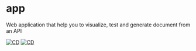 # app
Web application that help you to visualize, test and generate document from an API

[![CD](https://github.com/Vision-Data/app/actions/workflows/continuous-deployment.yml/badge.svg?branch=main)](https://github.com/Vision-Data/app/actions/workflows/continuous-deployment.yml) [![CD](https://github.com/Vision-Data/app/actions/workflows/continuous-deployment.yml/badge.svg?event=release)](https://github.com/Vision-Data/app/actions/workflows/continuous-deployment.yml)
